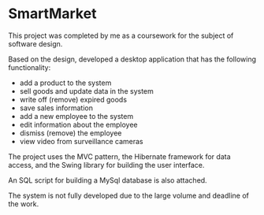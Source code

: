 # SmartMarket

This project was completed by me as a coursework for the subject of software design.

Based on the design, developed a desktop application that has the following functionality:

* add a product to the system
* sell goods and update data in the system
* write off (remove) expired goods
* save sales information
* add a new employee to the system
* edit information about the employee
* dismiss (remove) the employee
* view video from surveillance cameras

The project uses the MVC pattern, the Hibernate framework for data access, and the Swing library for building the user interface.

An SQL script for building a MySql database is also attached.

The system is not fully developed due to the large volume and deadline of the work.
